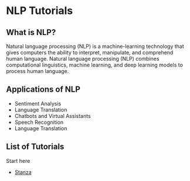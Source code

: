 # NLP Tutorials

## What is NLP?

Natural language processing (NLP) is a machine-learning technology that gives computers the ability to interpret, manipulate, and comprehend human language. Natural language processing (NLP) combines computational linguistics, machine learning, and deep learning models to process human language.

## Applications of NLP

- Sentiment Analysis
- Language Translation
- Chatbots and Virtual Assistants
- Speech Recognition
- Language Translation

## List of Tutorials

Start here 

- [Stanza](stanza/index.md)
